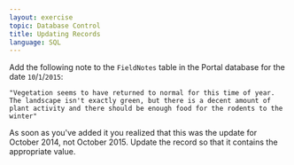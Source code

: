 ```yaml
---
layout: exercise
topic: Database Control
title: Updating Records
language: SQL
---
```


Add the following note to the `FieldNotes` table in the Portal database
for the date `10`/`1`/`2015`:

`"Vegetation seems to have returned to normal for this time of year. The
landscape isn't exactly green, but there is a decent amount of plant
activity and there should be enough food for the rodents to the winter"`

As soon as you've added it you realized that this was the update for October 
2014, not October 2015. Update the record so that it contains the appropriate 
value.
